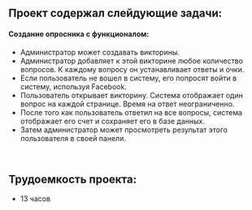 <h2>Проект содержал слейдующие задачи:</h2>
<h4>Создание опросника с функционалом:</h4>
<ul>
  <li>Администратор может создавать викторины.</li>
  <li>Администратор добавляет к этой викторине любое количество вопросов.
      К каждому вопросу он устанавливает ответы и очки.
  </li>
  <li>Если пользователь не вошел в систему, его попросят войти в систему, используя Facebook.</li>
    <li>Пользователь открывает викторину. Система отображает один вопрос на каждой странице. Время на ответ неограниченно.</li>
    <li>После того как пользователь ответил на все вопросы, система отображает его счет и сохраняет его в базе данных.</li>
    <li>Затем администратор может просмотреть результат этого пользователя в своей панели.</li>
</ul>
<br>
<h2>Трудоемкость проекта:</h2>
<ul>
  <li><bold>13 часов</bold></li>
</ul>

